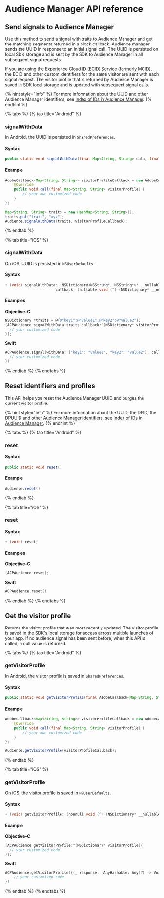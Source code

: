# Audience Manager API reference

## Send signals to Audience Manager

Use this method to send a signal with traits to Audience Manager and get the matching segments returned in a block callback. Audience manager sends the UUID in response to an initial signal call. The UUID is persisted on local SDK storage and is sent by the SDK to Audience Manager in all subsequent signal requests.

If you are using the Experience Cloud ID \(ECID\) Service \(formerly MCID\), the ECID and other custom identifiers for the same visitor are sent with each signal request. The visitor profile that is returned by Audience Manager is saved in SDK local storage and is updated with subsequent signal calls.

{% hint style="info" %}
For more information about the UUID and other Audience Manager identifiers, see [Index of IDs in Audience Manager](https://marketing.adobe.com/resources/help/en_US/aam/ids-in-aam.html).
{% endhint %}

{% tabs %}
{% tab title="Android" %}
### **signalWithData**

In Android, the UUID is persisted in `SharedPreferences`.

#### **Syntax**

```java
public static void signalWithData(final Map<String, String> data, final AdobeCallback<Map<String, String>> callback)
```

#### **Example**

```java
AdobeCallback<Map<String, String>> visitorProfileCallback = new AdobeCallback<Map<String, String>>() {
    @Override
    public void call(final Map<String, String> visitorProfile) {
        // your own customized code
    }
};
​
Map<String, String> traits = new HashMap<String, String>();
traits.put("trait", "xyz");
Audience.signalWithData(traits, visitorProfileCallback);
```
{% endtab %}

{% tab title="iOS" %}
### signalWithData

On iOS, UUID is persisted in `NSUserDefaults`.

#### **Syntax**

```objectivec
+ (void) signalWithData: (NSDictionary<NSString*, NSString*>* __nullable) data
                       callback: (nullable void (^) (NSDictionary* __nullable visitorProfile)) callback;
```

#### **Examples**

**Objective-C**

```objectivec
NSDictionary *traits = @{@"key1":@"value1",@"key2":@"value2"};
[ACPAudience signalWithData:traits callback:^(NSDictionary* visitorProfile){
  // your customized code
}];
```

**Swift**

```swift
ACPAudience.signal(withData: ["key1": "value1", "key2": "value2"], callback: {(_ response: [AnyHashable: Any]?) -> Void in
  // your customized code
})
```
{% endtab %}
{% endtabs %}

## Reset identifiers and profiles

This API helps you reset the Audience Manager UUID and purges the current visitor profile.

{% hint style="info" %}
For more information about the UUID, the DPID, the DPUUID and other Audience Manager identifiers, see [Index of IDs in Audience Manager](https://marketing.adobe.com/resources/help/en_US/aam/ids-in-aam.html).
{% endhint %}

{% tabs %}
{% tab title="Android" %}
### **reset**

#### **Syntax**

```java
public static void reset()
```

#### **Example**

```java
Audience.reset();
```
{% endtab %}

{% tab title="iOS" %}
### **reset**

#### **Syntax**

```objectivec
+ (void) reset;
```

#### **Examples**

**Objective-C**

```objectivec
[ACPAudience reset];
```

**Swift**

```swift
ACPAudience.reset()
```
{% endtab %}
{% endtabs %}

## Get the visitor profile

Returns the visitor profile that was most recently updated. The visitor profile is saved in the SDK's local storage for access across multiple launches of your app. If no audience signal has been sent before, when this API is called, a null value is returned.

{% tabs %}
{% tab title="Android" %}
### getVisitorProfile

In Android, the visitor profile is saved in `SharedPreferences`.

#### **Syntax**

```java
public static void getVisitorProfile(final AdobeCallback<Map<String, String>> adobeCallback)
```

#### **Example**

```java
AdobeCallback<Map<String, String>> visitorProfileCallback = new AdobeCallback<Map<String, String>>() {
    @Override
    public void call(final Map<String, String> visitorProfile) {
        // your own customized code
    }
};

Audience.getVisitorProfile(visitorProfileCallback);
```
{% endtab %}

{% tab title="iOS" %}
### getVisitorProfile

On iOS, the visitor profile is saved in `NSUserDefaults`.

#### **Syntax**

```objectivec
+ (void) getVisitorProfile: (nonnull void (^) (NSDictionary* __nullable visitorProfile)) callback;
```

#### **Example**

**Objective-C**

```objectivec
[ACPAudience getVisitorProfile:^(NSDictionary* visitorProfile){
  // your customized code
}];
```

**Swift**

```swift
ACPAudience.getVisitorProfile({(_ response: [AnyHashable: Any]?) -> Void in
    // your customized code
})
```
{% endtab %}
{% endtabs %}

